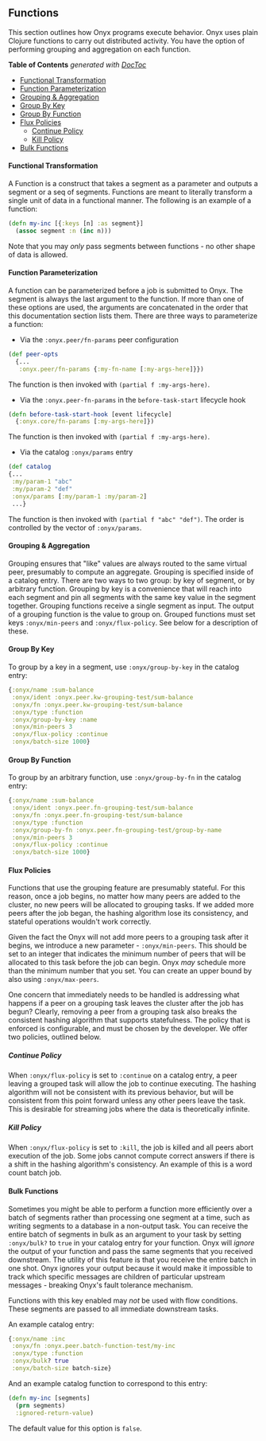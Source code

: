 ## Functions

This section outlines how Onyx programs execute behavior. Onyx uses plain Clojure functions to carry out distributed activity. You have the option of performing grouping and aggregation on each function.

<!-- START doctoc generated TOC please keep comment here to allow auto update -->
<!-- DON'T EDIT THIS SECTION, INSTEAD RE-RUN doctoc TO UPDATE -->
**Table of Contents**  *generated with [DocToc](http://doctoc.herokuapp.com/)*

- [Functional Transformation](#functional-transformation)
- [Function Parameterization](#function-parameterization)
- [Grouping & Aggregation](#grouping-&-aggregation)
- [Group By Key](#group-by-key)
- [Group By Function](#group-by-function)
- [Flux Policies](#flux-policies)
  - [Continue Policy](#continue-policy)
  - [Kill Policy](#kill-policy)
- [Bulk Functions](#bulk-functions)

<!-- END doctoc generated TOC please keep comment here to allow auto update -->

#### Functional Transformation

A Function is a construct that takes a segment as a parameter and outputs a segment or a seq of segments. Functions are meant to literally transform a single unit of data in a functional manner. The following is an example of a function:

```clojure
(defn my-inc [{:keys [n] :as segment}]
  (assoc segment :n (inc n)))
```

Note that you may *only* pass segments between functions - no other shape of data is allowed.

#### Function Parameterization

A function can be parameterized before a job is submitted to Onyx. The segment is always the last argument to the function. If more than one of these options are used, the arguments are concatenated in the order that this documentation section lists them. There are three ways to parameterize a function:

- Via the `:onyx.peer/fn-params` peer configuration

```clojure
(def peer-opts
  {...
   :onyx.peer/fn-params {:my-fn-name [:my-args-here]}})
```

The function is then invoked with `(partial f :my-args-here)`.

- Via the `:onyx.peer-fn-params` in the `before-task-start` lifecycle hook

```clojure
(defn before-task-start-hook [event lifecycle]
  {:onyx.core/fn-params [:my-args-here]})
```

The function is then invoked with `(partial f :my-args-here)`.

- Via the catalog `:onyx/params` entry

```clojure
(def catalog
{...
 :my/param-1 "abc"
 :my/param-2 "def"
 :onyx/params [:my/param-1 :my/param-2]
 ...}
```

The function is then invoked with `(partial f "abc" "def")`. The order is controlled by the vector of `:onyx/params`.

#### Grouping & Aggregation

Grouping ensures that "like" values are always routed to the same virtual peer, presumably to compute an aggregate. Grouping is specified inside of a catalog entry. There are two ways to two group: by key of segment, or by arbitrary function. Grouping by key is a convenience that will reach into each segment and pin all segments with the same key value in the segment together. Grouping functions receive a single segment as input. The output of a grouping function is the value to group on. Grouped functions must set keys `:onyx/min-peers` and `:onyx/flux-policy`. See below for a description of these.

#### Group By Key

To group by a key in a segment, use `:onyx/group-by-key` in the catalog entry:

```clojure
{:onyx/name :sum-balance
 :onyx/ident :onyx.peer.kw-grouping-test/sum-balance
 :onyx/fn :onyx.peer.kw-grouping-test/sum-balance
 :onyx/type :function
 :onyx/group-by-key :name
 :onyx/min-peers 3
 :onyx/flux-policy :continue
 :onyx/batch-size 1000}
```

#### Group By Function

To group by an arbitrary function, use `:onyx/group-by-fn` in the catalog entry:

```clojure
{:onyx/name :sum-balance
 :onyx/ident :onyx.peer.fn-grouping-test/sum-balance
 :onyx/fn :onyx.peer.fn-grouping-test/sum-balance
 :onyx/type :function
 :onyx/group-by-fn :onyx.peer.fn-grouping-test/group-by-name
 :onyx/min-peers 3
 :onyx/flux-policy :continue
 :onyx/batch-size 1000}
```

#### Flux Policies

Functions that use the grouping feature are presumably stateful. For this reason, once a job begins, no matter how many peers are added to the cluster, no new peers will be allocated to grouping tasks. If we added more peers after the job began, the hashing algorithm lose its consistency, and stateful operations wouldn't work correctly.

Given the fact the Onyx will not add more peers to a grouping task after it begins, we introduce a new parameter - `:onyx/min-peers`. This should be set to an integer that indicates the minimum number of peers that will be allocated to this task before the job can begin. Onyx *may* schedule more than the minimum number that you set. You can create an upper bound by also using `:onyx/max-peers`.

One concern that immediately needs to be handled is addressing what happens if a peer on a grouping task leaves the cluster after the job has begun? Clearly, removing a peer from a grouping task also breaks the consistent hashing algorithm that supports statefulness. The policy that is enforced is configurable, and must be chosen by the developer. We offer two policies, outlined below.

##### Continue Policy

When `:onyx/flux-policy` is set to `:continue` on a catalog entry, a peer leaving a grouped task will allow the job to continue executing. The hashing algorithm will not be consistent with its previous behavior, but will be consistent from this point forward unless any other peers leave the task. This is desirable for streaming jobs where the data is theoretically infinite.

##### Kill Policy

When `:onyx/flux-policy` is set to `:kill`, the job is killed and all peers abort execution of the job. Some jobs cannot compute correct answers if there is a shift in the hashing algorithm's consistency. An example of this is a word count batch job.

#### Bulk Functions

Sometimes you might be able to perform a function more efficiently over a batch of segments rather than processing one segment at a time, such as writing segments to a database in a non-output task. You can receive the entire batch of segments in bulk as an argument to your task by setting `:onyx/bulk?` to `true` in your catalog entry for your function. Onyx will *ignore* the output of your function and pass the same segments that you received downstream. The utility of this feature is that you receive the entire batch in one shot. Onyx ignores your output because it would make it impossible to track which specific messages are children of particular upstream messages - breaking Onyx's fault tolerance mechanism.

Functions with this key enabled may *not* be used with flow conditions. These segments are passed to all immediate downstream tasks.

An example catalog entry:

```clojure
{:onyx/name :inc
 :onyx/fn :onyx.peer.batch-function-test/my-inc
 :onyx/type :function
 :onyx/bulk? true
 :onyx/batch-size batch-size}
```

And an example catalog function to correspond to this entry:

```clojure
(defn my-inc [segments]
  (prn segments)
  :ignored-return-value)
```

The default value for this option is `false`.
